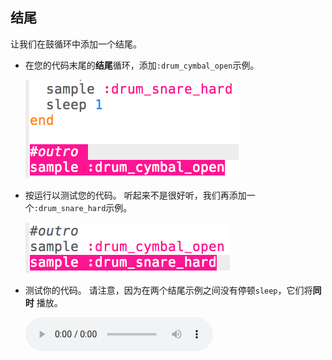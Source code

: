 ## 结尾

让我们在鼓循环中添加一个结尾。

+ 在您的代码末尾的**结尾**循环，添加`:drum_cymbal_open`示例。
    
    ![截屏](images/drum-outro-1.png)

+ 按运行以测试您的代码。 听起来不是很好听，我们再添加一个`:drum_snare_hard`示例。
    
    ![截屏](images/drum-outro-2.png)

+ 测试你的代码。 请注意，因为在两个结尾示例之间没有停顿`sleep`，它们将**同时** 播放。
    
    <div id="audio-preview" class="pdf-hidden">
    <audio controls preload> 
      <source src="resources/drums-outro.mp3" type="audio/mpeg"> 
    您的浏览器不支持 <code>audio</code> 元素。 
    </audio>
    </div>